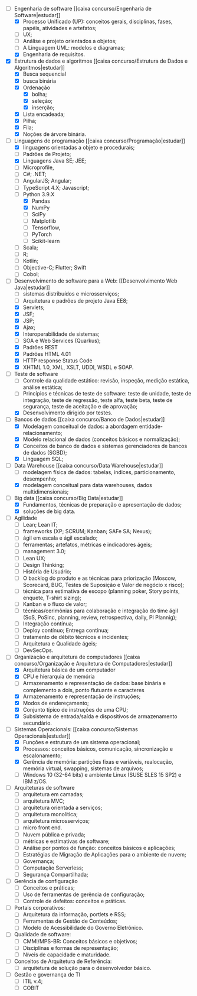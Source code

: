 
- [ ] Engenharia de software  [[caixa concurso/Engenharia de Software|estudar]]
	- [x] Processo Unificado (UP): conceitos gerais, disciplinas, fases, papéis, atividades e artefatos; 
	- [ ] UX; 
	- [ ] Análise e projeto orientados a objetos; 
	- [ ] A Linguagem UML: modelos e diagramas; 
	- [x] Engenharia de requisitos. 
- [x] Estrutura de dados e algoritmos [[caixa concurso/Estrutura de Dados e Algoritmos|estudar]]
	- [x] Busca sequencial 
	- [x] busca binária 
	- [x] Ordenação 
		- [x] bolha;
		- [x] seleção;
		- [x] inserção;
	- [x] Lista encadeada;
	- [x] Pilha; 
	- [x] Fila; 
	- [x] Noções de árvore binária. 
- [ ] Linguagens de programação [[caixa concurso/Programação|estudar]]
	- [x] linguagens orientadas a objeto e procedurais;
	- [ ] Padrões de Projeto;
	- [x] Linguagens Java SE; JEE;
	- [ ] Microprofile, 
	- [ ] C#; .NET; 
	- [ ] AngularJS; Angular; 
	- [ ] TypeScript 4.X; Javascript;
	- [ ] Python 3.9.X 
		- [x] Pandas
		- [x] NumPy
		- [ ] SciPy
		- [ ] Matplotlib
		- [ ] Tensorflow,
		- [ ] PyTorch 
		- [ ] Scikit-learn
	- [ ] Scala; 
	- [ ] R;
	- [ ] Kotlin; 
	- [ ] Objective-C; Flutter; Swift
	- [ ] Cobol;
- [ ] Desenvolvimento de software para a Web:  [[Desenvolvimento Web Java|estudar]]
	- [ ] sistemas distribuídos e microsserviços;
	- [ ] Arquitetura e padrões de projeto Java EE8; 
	- [x] Servlets; 
	- [x] JSF;
	- [x] JSP; 
	- [x] Ajax;
	- [x] Interoperabilidade de sistemas; 
	- [ ] SOA e Web Services (Quarkus); 
	- [x] Padrões REST
	- [x] Padrões HTML 4.01
	- [x] HTTP response Status Code
	- [x] XHTML 1.0, XML, XSLT, UDDI, WSDL e SOAP. 
- [ ] Teste de software 
	- [ ] Controle da qualidade estático: revisão, inspeção, medição estática, análise estática; 
	- [ ] Princípios e técnicas de teste de software: teste de unidade, teste de integração, teste de regressão, teste alfa, teste beta, teste de segurança, teste de aceitação e de aprovação; 
	- [x] Desenvolvimento dirigido por testes. 
- [ ] Bancos de dados [[caixa concurso/Banco de Dados|estudar]]
	- [x] Modelagem conceitual de dados: a abordagem entidade-relacionamento;
	- [x] Modelo relacional de dados (conceitos básicos e normalização); 
	- [x] Conceitos de banco de dados e sistemas gerenciadores de bancos de dados (SGBD);
	- [x] Linguagem SQL; 
- [ ] Data Warehouse [[caixa concurso/Data Warehouse|estudar]]
	- [ ] modelagem física de dados: tabelas, índices, particionamento, desempenho; 
	- [x] modelagem conceitual para data warehouses, dados multidimensionais; 
- [ ] Big data [[caixa concurso/Big Data|estudar]]
	- [x] Fundamentos, técnicas de preparação e apresentação de dados; 
	- [x] soluções de big data. 
- [ ] Agilidade
	- [ ] Lean; Lean IT; 
	- [ ] frameworks (XP; SCRUM; Kanban; SAFe SA; Nexus);
	- [ ] ágil em escala e ágil escalado; 
	- [ ] ferramentas; artefatos, métricas e indicadores ágeis; 
	- [ ] management 3.0; 
	- [ ] Lean UX; 
	- [ ] Design Thinking;
	- [ ] História de Usuário; 
	- [ ] O backlog do produto e as técnicas para priorização (Moscow, Scorecard, BUC, Testes de Suposição e Valor de negócio x risco); 
	- [ ] técnica para estimativa de escopo (planning poker, Story points, enquete, T-shirt sizing);
	- [ ] Kanban e o fluxo de valor; 
	- [ ] técnicas/cerimônias para colaboração e integração do time ágil (SoS, PoSinc, planning, review, retrospectiva, daily, PI Plannig); 
	- [ ] Integração contínua;
	- [ ] Deploy contínuo; Entrega contínua;
	- [ ] tratamento de débito técnicos e incidentes; 
	- [ ] Arquitetura e Qualidade ágeis;
	- [ ] DevSecOps.
- [ ] Organização e arquitetura de computadores [[caixa concurso/Organização e Arquitetura de Computadores|estudar]]
	- [x] Arquitetura básica de um computador
	- [x] CPU e hierarquia de memória
	- [ ] Armazenamento e representação de dados: base binária e complemento a dois, ponto flutuante e caracteres
	- [x] Armazenamento e representação de instruções; 
	- [x] Modos de endereçamento;
	- [x] Conjunto típico de instruções de uma CPU; 
	- [x] Subsistema de entrada/saída e dispositivos de armazenamento secundário. 
- [ ] Sistemas Operacionais: [[caixa concurso/Sistemas Operacionais|estudar]]
	- [x] Funções e estrutura de um sistema operacional;
	- [x] Processos: conceitos básicos, comunicação, sincronização e escalonamento;
	- [x] Gerência de memória: partições fixas e variáveis, realocação, memória virtual, swapping, sistemas de arquivos; 
	- [ ] Windows 10 (32-64 bits) e ambiente Linux (SUSE SLES 15 SP2) e IBM z/OS.
- [ ] Arquiteturas de software
	- [ ] arquitetura em camadas;
	- [ ] arquitetura MVC;
	- [ ] arquitetura orientada a serviços; 
	- [ ] arquitetura monolítica;
	- [ ] arquitetura microsserviços;
	- [ ] micro front end.
	- [ ] Nuvem pública e privada;
	- [ ] métricas e estimativas de software;
	- [ ] Análise por pontos de função: conceitos básicos e aplicações;
	- [ ] Estratégias de Migração de Aplicações para o ambiente de nuvem;
	- [ ] Governança;
	- [ ] Computação Serverless;
	- [ ] Segurança Compartilhada; 
- [ ] Gerência de configuração
	- [ ] Conceitos e práticas;
	- [ ] Uso de ferramentas de gerência de configuração; 
	- [ ] Controle de defeitos: conceitos e práticas.
- [ ] Portais corporativos:
	- [ ] Arquitetura da informação, portlets e RSS; 
	- [ ] Ferramentas de Gestão de Conteúdos; 
	- [ ] Modelo de Acessibilidade do Governo Eletrônico.
- [ ] Qualidade de software: 
	- [ ] CMMI/MPS-BR: Conceitos básicos e objetivos;
	- [ ] Disciplinas e formas de representação; 
	- [ ] Níveis de capacidade e maturidade.
- [ ] Conceitos de Arquitetura de Referência:
	- [ ] arquitetura de solução para o desenvolvedor básico. 
- [ ] Gestão e governança de TI
	- [ ] ITIL v.4; 
	- [ ] COBIT